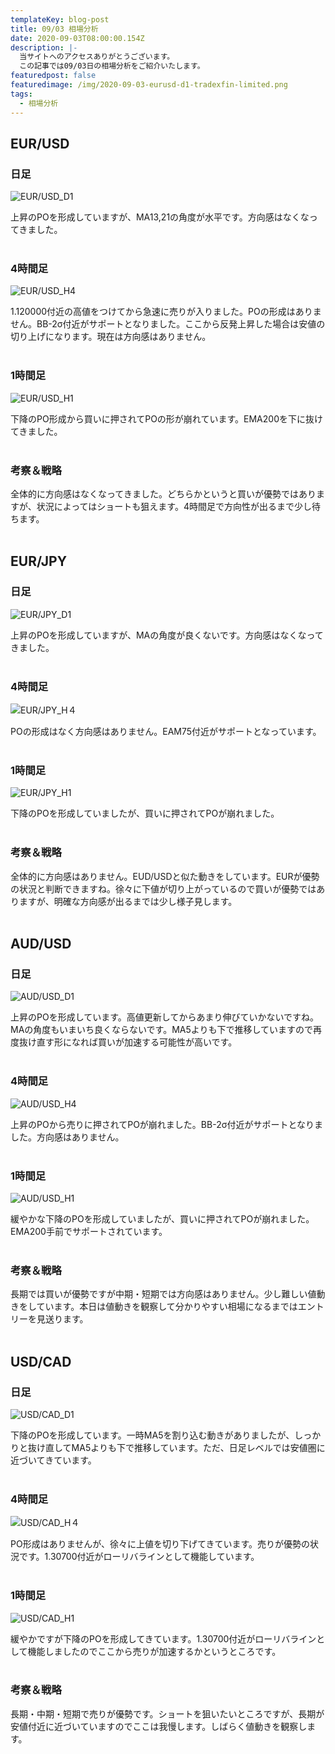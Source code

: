 ```yaml
---
templateKey: blog-post
title: 09/03 相場分析
date: 2020-09-03T08:00:00.154Z
description: |-
  当サイトへのアクセスありがとうございます。
  この記事では09/03日の相場分析をご紹介いたします。
featuredpost: false
featuredimage: /img/2020-09-03-eurusd-d1-tradexfin-limited.png
tags:
  - 相場分析
---
```

## EUR/USD

### 日足

![EUR/USD_D1](/img/2020-09-03-eurusd-d1-tradexfin-limited.png)

上昇のPOを形成していますが、MA13,21の角度が水平です。方向感はなくなってきました。
<br>
<br>

### 4時間足

![EUR/USD_H4](/img/2020-09-03-eurusd-h4-tradexfin-limited.png)

1.120000付近の高値をつけてから急速に売りが入りました。POの形成はありません。BB-2σ付近がサポートとなりました。ここから反発上昇した場合は安値の切り上げになります。現在は方向感はありません。
<br>
<br>

### 1時間足

![EUR/USD_H1](/img/2020-09-03-eurusd-h1-tradexfin-limited.png)

下降のPO形成から買いに押されてPOの形が崩れています。EMA200を下に抜けてきました。
<br>
<br>

### 考察＆戦略

全体的に方向感はなくなってきました。どちらかというと買いが優勢ではありますが、状況によってはショートも狙えます。4時間足で方向性が出るまで少し待ちます。
<br>
<br>

## EUR/JPY

### 日足

![EUR/JPY_D1](/img/2020-09-03-eurjpy-d1-tradexfin-limited.png)

上昇のPOを形成していますが、MAの角度が良くないです。方向感はなくなってきました。
<br>
<br>

### 4時間足

![EUR/JPY_H４](/img/2020-09-03-eurjpy-h4-tradexfin-limited.png)

POの形成はなく方向感はありません。EAM75付近がサポートとなっています。
<br>
<br>

### 1時間足

![EUR/JPY_H1](/img/2020-09-03-eurjpy-h1-tradexfin-limited.png)

下降のPOを形成していましたが、買いに押されてPOが崩れました。
<br>
<br>

### 考察＆戦略

全体的に方向感はありません。EUD/USDと似た動きをしています。EURが優勢の状況と判断できますね。徐々に下値が切り上がっているので買いが優勢ではありますが、明確な方向感が出るまでは少し様子見します。
<br>
<br>

## AUD/USD

### 日足

![AUD/USD_D1](/img/2020-09-03-audusd-d1-tradexfin-limited.png)

上昇のPOを形成しています。高値更新してからあまり伸びていかないですね。MAの角度もいまいち良くならないです。MA5よりも下で推移していますので再度抜け直す形になれば買いが加速する可能性が高いです。
<br>
<br>

### 4時間足

![AUD/USD_H4](/img/2020-09-03-audusd-h4-tradexfin-limited.png)

上昇のPOから売りに押されてPOが崩れました。BB-2σ付近がサポートとなりました。方向感はありません。
<br>
<br>

### 1時間足

![AUD/USD_H1](/img/2020-09-03-audusd-h1-tradexfin-limited.png)

緩やかな下降のPOを形成していましたが、買いに押されてPOが崩れました。EMA200手前でサポートされています。
<br>
<br>

### 考察＆戦略

長期では買いが優勢ですが中期・短期では方向感はありません。少し難しい値動きをしています。本日は値動きを観察して分かりやすい相場になるまではエントリーを見送ります。
<br>
<br>

## USD/CAD

### 日足

![USD/CAD_D1](/img/2020-09-03-usdcad-d1-tradexfin-limited.png)

下降のPOを形成しています。一時MA5を割り込む動きがありましたが、しっかりと抜け直してMA5よりも下で推移しています。ただ、日足レベルでは安値圏に近づいてきています。
<br>
<br>

### 4時間足

![USD/CAD_H４](/img/2020-09-03-usdcad-h4-tradexfin-limited.png)

PO形成はありませんが、徐々に上値を切り下げてきています。売りが優勢の状況です。1.30700付近がローリバラインとして機能しています。
<br>
<br>

### 1時間足

![USD/CAD_H1](/img/2020-09-03-usdcad-h1-tradexfin-limited.png)

緩やかですが下降のPOを形成してきています。1.30700付近がローリバラインとして機能しましたのでここから売りが加速するかというところです。
<br>
<br>

### 考察＆戦略

長期・中期・短期で売りが優勢です。ショートを狙いたいところですが、長期が安値付近に近づいていますのでここは我慢します。しばらく値動きを観察します。

